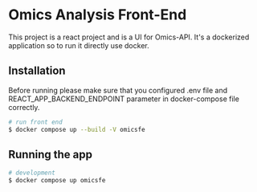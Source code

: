 # Omics Analysis Front-End

This project is a react project and is a UI for Omics-API. It's a dockerized application so to run it directly use docker.

## Installation

Before running please make sure that you configured .env file and REACT_APP_BACKEND_ENDPOINT parameter in docker-compose file correctly.

```bash
# run front end
$ docker compose up --build -V omicsfe
```

## Running the app

```bash
# development
$ docker compose up omicsfe
```
